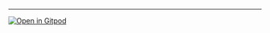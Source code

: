
---
<!-- The text above the `---` will become the commit message when your
PR is merged. Please leave a blank newline before the `---`, otherwise
GitHub will format the text above it as a title.

For details on the "pull request lifecycle" in mathlib, please see:
https://leanprover-community.github.io/contribute/index.html

In particular, note that most reviewers will only notice your PR
if it passes the continuous integration checks, and is labeled with `awaiting-review`.
Please ask for help on https://leanprover.zulipchat.com if needed.

To indicate co-authors, include lines at the bottom of the commit message
(that is, before the `---`) using the following format:

Co-authored-by: Author Name <author@email.com>

Any other comments you want to keep out of the PR commit should go
below the `---`, and placed outside this HTML comment, or else they
will be invisible to reviewers.

If this PR depends on other PRs, please list them below this comment,
using the following format:
- [ ] depends on: #abc [optional extra text]
- [ ] depends on: #xyz [optional extra text]

If you are moving or deleting declarations,
please use the following template above the `---` line.

Moves:
- Vector.* -> Mathlib.Vector.*
- ...

Deletions:
- Nat.bit1_add_bit1
- ...

-->

[![Open in Gitpod](https://gitpod.io/button/open-in-gitpod.svg)](https://gitpod.io/from-referrer/)
